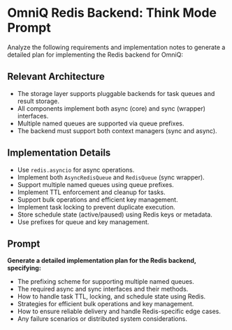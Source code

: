 # OmniQ Redis Backend: Think Mode Prompt

Analyze the following requirements and implementation notes to generate a detailed plan for implementing the Redis backend for OmniQ:

## Relevant Architecture

- The storage layer supports pluggable backends for task queues and result storage.
- All components implement both async (core) and sync (wrapper) interfaces.
- Multiple named queues are supported via queue prefixes.
- The backend must support both context managers (sync and async).

## Implementation Details

- Use `redis.asyncio` for async operations.
- Implement both `AsyncRedisQueue` and `RedisQueue` (sync wrapper).
- Support multiple named queues using queue prefixes.
- Implement TTL enforcement and cleanup for tasks.
- Support bulk operations and efficient key management.
- Implement task locking to prevent duplicate execution.
- Store schedule state (active/paused) using Redis keys or metadata.
- Use prefixes for queue and key management.

## Prompt

**Generate a detailed implementation plan for the Redis backend, specifying:**
- The prefixing scheme for supporting multiple named queues.
- The required async and sync interfaces and their methods.
- How to handle task TTL, locking, and schedule state using Redis.
- Strategies for efficient bulk operations and key management.
- How to ensure reliable delivery and handle Redis-specific edge cases.
- Any failure scenarios or distributed system considerations.